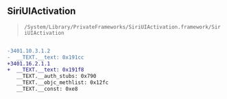 ## SiriUIActivation

> `/System/Library/PrivateFrameworks/SiriUIActivation.framework/SiriUIActivation`

```diff

-3401.10.3.1.2
-  __TEXT.__text: 0x191cc
+3401.16.2.1.1
+  __TEXT.__text: 0x191f8
   __TEXT.__auth_stubs: 0x790
   __TEXT.__objc_methlist: 0x12fc
   __TEXT.__const: 0xe8

```
